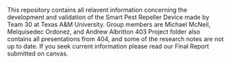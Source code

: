 This repository contains all relavent information concerning the development and validation of the Smart Pest Repeller Device made by Team 30 at Texas A&M University.
Group members are Michael McNeil, Melquisedec Ordonez, and Andrew Albritton 
403 Project folder also contains all presentations from 404, and some of the research notes are not up to date. If you seek current information please read our Final Report submitted on canvas.

